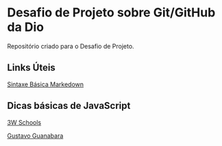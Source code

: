 # Desafio de Projeto sobre Git/GitHub da Dio

Repositório criado para o Desafio de Projeto.

## Links Úteis
[Sintaxe Básica Markedown](https://www.markdownguide.org/basic-syntax/)


## Dicas básicas de JavaScript
[3W Schools](https://www.w3schools.com/js/js_es6.asp)

[Gustavo Guanabara](https://www.youtube.com/watch?v=BXqUH86F-kA&list=PLntvgXM11X6pi7mW0O4ZmfUI1xDSIbmTm)
